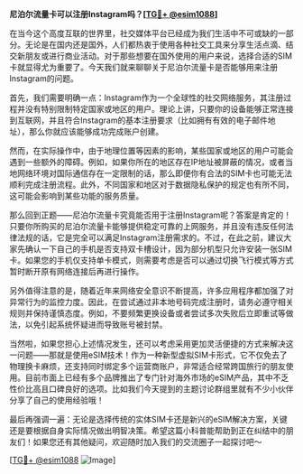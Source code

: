 **尼泊尔流量卡可以注册Instagram吗？[[TG💪+ @esim1088](https://t.me/s/esim1088)]**

在当今这个高度互联的世界里，社交媒体平台已经成为我们生活中不可或缺的一部分。无论是在国内还是国外，人们都热衷于使用各种社交工具来分享生活点滴、结交新朋友或进行商业活动。对于那些想要在国外使用的用户来说，选择合适的SIM卡就显得尤为重要了。今天我们就来聊聊关于尼泊尔流量卡是否能够用来注册Instagram的问题。

首先，我们需要明确一点：Instagram作为一个全球性的社交网络服务，其注册过程并没有特别限制特定国家或地区的用户。理论上讲，只要你的设备能够正常连接到互联网，并且符合Instagram的基本注册要求（比如拥有有效的电子邮件地址），那么你就应该能够成功完成账户创建。

然而，在实际操作中，由于地理位置等因素的影响，某些国家或地区的用户可能会遇到一些额外的障碍。例如，如果你所在的地区存在IP地址被屏蔽的情况，或者当地网络环境对国际通信存在一定限制的话，那么即便你有合法的SIM卡也可能无法顺利完成注册流程。此外，不同国家和地区对于数据隐私保护的规定也有所不同，这可能会影响到某些功能的服务质量。

那么回到正题——尼泊尔流量卡究竟能否用于注册Instagram呢？答案是肯定的！只要你所购买的尼泊尔流量卡能够提供稳定可靠的上网服务，并且没有违反任何法律法规的话，它是完全可以满足Instagram注册需求的。不过，在此之前，建议大家先确认一下自己的手机是否支持双卡槽设计，因为部分机型只允许安装一张SIM卡。如果您的手机仅支持单卡模式，则需要考虑是否可以通过切换飞行模式等方式暂时断开原有网络连接后再进行操作。

另外值得注意的是，随着近年来网络安全意识不断提高，许多应用程序都加强了对异常行为的监控力度。因此，在尝试通过非本地号码完成注册时，请务必遵守相关规则并保持谨慎态度。例如，不要频繁更换设备或者尝试多次失败后立即重试等做法，以免引起系统怀疑进而导致账号被封禁。

当然啦，如果您担心上述情况发生，还可以考虑采用更加灵活便捷的方式来解决这一问题——那就是使用eSIM技术！作为一种新型虚拟SIM卡形式，它不仅免去了物理换卡麻烦，还支持同时绑定多个运营商账户，非常适合经常跨国旅行的朋友使用。目前市面上已经有多个品牌推出了专门针对海外市场的eSIM产品，其中不乏性价比高且口碑良好的选项。比如我们今天提到的主题讨论群组里就有不少小伙伴分享了自己的使用经验哦！

最后再强调一遍：无论是选择传统的实体SIM卡还是新兴的eSIM解决方案，关键还是要根据自身实际情况做出明智决策。希望这篇小科普能帮助到正在纠结中的朋友们！如果您还有其他疑问，欢迎随时加入我们的交流圈子一起探讨吧～

[[TG💪+ @esim1088](https://t.me/s/esim1088) ![Image](https://i.postimg.cc/4NQfJmqS/Snipaste-2025-05-13-00-14-12.png)]